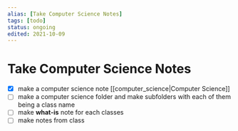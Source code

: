 ```yaml
---
alias: [Take Computer Science Notes]
tags: [todo]
status: ongoing
edited: 2021-10-09
---
```


# Take Computer Science Notes
- [x] make a computer science note [[computer_science|Computer Science]]
- [ ] make a computer science folder and make subfolders with each of them being a class name
- [ ] make __what-is__ note for each classes
- [ ] make notes from class